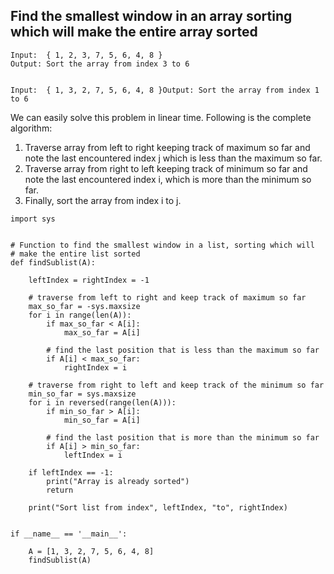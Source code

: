 ## Find the smallest window in an array sorting which will make the entire array sorted

```
Input:  { 1, 2, 3, 7, 5, 6, 4, 8 }
Output: Sort the array from index 3 to 6  


Input:  { 1, 3, 2, 7, 5, 6, 4, 8 }Output: Sort the array from index 1 to 6
```

We can easily solve this problem in linear time. Following is the complete algorithm:

1. Traverse array from left to right keeping track of maximum so far and note the last encountered index j which is less than the maximum so far.
2. Traverse array from right to left keeping track of minimum so far and note the last encountered index i, which is more than the minimum so far.
3. Finally, sort the array from index i to j.

```
import sys
 
 
# Function to find the smallest window in a list, sorting which will
# make the entire list sorted
def findSublist(A):
 
    leftIndex = rightIndex = -1
 
    # traverse from left to right and keep track of maximum so far
    max_so_far = -sys.maxsize
    for i in range(len(A)):
        if max_so_far < A[i]:
            max_so_far = A[i]
 
        # find the last position that is less than the maximum so far
        if A[i] < max_so_far:
            rightIndex = i
 
    # traverse from right to left and keep track of the minimum so far
    min_so_far = sys.maxsize
    for i in reversed(range(len(A))):
        if min_so_far > A[i]:
            min_so_far = A[i]
 
        # find the last position that is more than the minimum so far
        if A[i] > min_so_far:
            leftIndex = i
 
    if leftIndex == -1:
        print("Array is already sorted")
        return
 
    print("Sort list from index", leftIndex, "to", rightIndex)
 
 
if __name__ == '__main__':
 
    A = [1, 3, 2, 7, 5, 6, 4, 8]
    findSublist(A)
 
```

